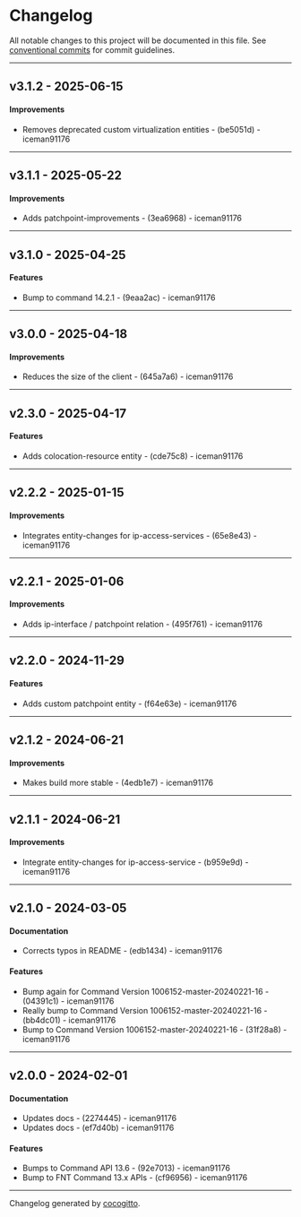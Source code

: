 # Changelog
All notable changes to this project will be documented in this file. See [conventional commits](https://www.conventionalcommits.org/) for commit guidelines.

- - -
## v3.1.2 - 2025-06-15
#### Improvements
- Removes deprecated custom virtualization entities - (be5051d) - iceman91176

- - -

## v3.1.1 - 2025-05-22
#### Improvements
- Adds patchpoint-improvements - (3ea6968) - iceman91176

- - -

## v3.1.0 - 2025-04-25
#### Features
- Bump to command 14.2.1 - (9eaa2ac) - iceman91176

- - -

## v3.0.0 - 2025-04-18
#### Improvements
- Reduces the size of the client - (645a7a6) - iceman91176

- - -

## v2.3.0 - 2025-04-17
#### Features
- Adds colocation-resource entity - (cde75c8) - iceman91176

- - -

## v2.2.2 - 2025-01-15
#### Improvements
- Integrates entity-changes for ip-access-services - (65e8e43) - iceman91176

- - -

## v2.2.1 - 2025-01-06
#### Improvements
- Adds ip-interface / patchpoint relation - (495f761) - iceman91176

- - -

## v2.2.0 - 2024-11-29
#### Features
- Adds custom patchpoint entity - (f64e63e) - iceman91176

- - -

## v2.1.2 - 2024-06-21
#### Improvements
- Makes build more stable  - (4edb1e7) - iceman91176

- - -

## v2.1.1 - 2024-06-21
#### Improvements
- Integrate entity-changes for ip-access-service - (b959e9d) - iceman91176

- - -

## v2.1.0 - 2024-03-05
#### Documentation
- Corrects typos in README - (edb1434) - iceman91176
#### Features
- Bump again for Command Version 1006152-master-20240221-16  - (04391c1) - iceman91176
- Really bump to Command Version 1006152-master-20240221-16  - (bb4dc01) - iceman91176
- Bump to Command Version 1006152-master-20240221-16 - (31f28a8) - iceman91176

- - -

## v2.0.0 - 2024-02-01
#### Documentation
- Updates docs - (2274445) - iceman91176
- Updates docs - (ef7d40b) - iceman91176
#### Features
- Bumps to Command API 13.6 - (92e7013) - iceman91176
- Bump to FNT Command 13.x APIs - (cf96956) - iceman91176

- - -

Changelog generated by [cocogitto](https://github.com/cocogitto/cocogitto).